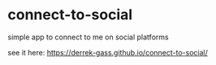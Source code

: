 # connect-to-social
simple app to connect to me on social platforms

see it here:
https://derrek-gass.github.io/connect-to-social/
